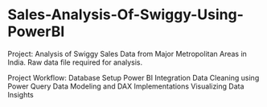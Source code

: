 # Sales-Analysis-Of-Swiggy-Using-PowerBI

Project: Analysis of Swiggy Sales Data from Major Metropolitan Areas in India. Raw data file required for analysis.

Project Workflow:
Database Setup
Power BI Integration
Data Cleaning using Power Query
Data Modeling and DAX Implementations
Visualizing Data Insights
